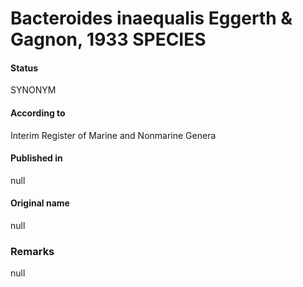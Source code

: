 # Bacteroides inaequalis Eggerth & Gagnon, 1933 SPECIES

#### Status
SYNONYM

#### According to
Interim Register of Marine and Nonmarine Genera

#### Published in
null

#### Original name
null

### Remarks
null